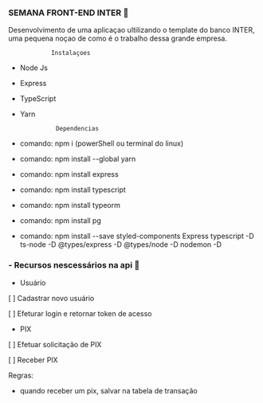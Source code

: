 ### SEMANA FRONT-END INTER :page_with_curl:

Desenvolvimento de uma aplicaçao ultilizando o template do banco INTER, uma pequena noçao de como é o trabalho dessa grande empresa.

                Instalaçoes

- Node Js
- Express
- TypeScript
- Yarn

                Dependencias

- comando: npm i (powerShell ou terminal do linux)
- comando: npm install --global  yarn
- comando: npm install express
- comando: npm install typescript
- comando: npm install typeorm
- comando: npm install pg
- comando: npm install --save styled-components
    Express
    typescript -D
    ts-node -D 
    @types/express -D
    @types/node -D
    nodemon -D

### - Recursos nescessários na api :electric_plug:

- Usuário

 [ ] Cadastrar novo usuário

 [ ] Efeturar login e retornar token de acesso

- PIX

 [ ] Efetuar solicitação de PIX
 
 [ ] Receber PIX
 
 Regras: 
  - quando receber um pix, salvar na tabela de transação
